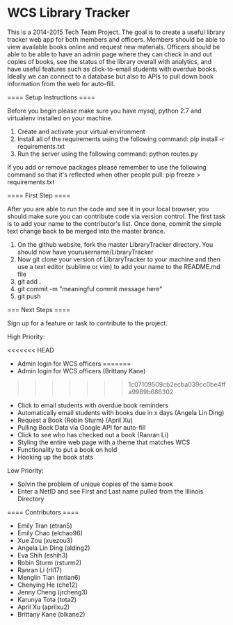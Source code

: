 WCS Library Tracker 
=============

This is a 2014-2015 Tech Team Project. 
The goal is to create a useful library tracker web app for both members and officers. Members should be able to view available books online and request new materials. Officers should be able to be able to have an admin page where they can check in and out copies of books, see the status of the library overall with analytics, and have useful features such as click-to-email students with overdue books. Ideally we can connect to a database but also to APIs to pull down book information from the web for auto-fill. 

==== Setup Instructions ====

Before you begin please make sure you have mysql, python 2.7 and virtualenv installed on your machine.

1. Create and activate your virtual environment
2. Install all of the requirements using the following command:
pip install -r requirements.txt
3. Run the server using the following command:
python routes.py

If you add or remove packages please remember to use the following command so that it's reflected when other people pull:
pip freeze > requirements.txt

==== First Step ====

After you are able to run the code and see it in your local browser,
you should make sure you can contribute code via version control. 
The first task is to add your name to the contributor's list. 
Once done, commit the simple text change back to be merged into the master brance. 

1. On the github website, fork the master LibraryTracker directory. You should now have yourusername/LibraryTracker
2. Now git clone your version of LibraryTracker to your machine and then use a text editor (sublime or vim) to add your name to the README.md file
3. git add . 
4. git commit -m "meaningful commit message here"
5. git push

=== Next Steps ====

Sign up for a feature or task to contribute to the project.

High Priority: 

<<<<<<< HEAD
- Admin login for WCS officers 
=======
- Admin login for WCS officers (Brittany Kane)
>>>>>>> 1c07109509cb2ecba039cc0be4ffa9989b686302
- Click to email students with overdue book reminders 
- Automatically email students with books due in x days (Angela Lin Ding)
- Request a Book (Robin Sturm) (April Xu)
- Pulling Book Data via Google API for auto-fill
- Click to see who has checked out a book (Ranran Li)
- Styling the entire web page with a theme that matches WCS
- Functionality to put a book on hold 
- Hooking up the book stats 

Low Priority: 
- Solvin the problem of unique copies of the same book 
- Enter a NetID and see First and Last name pulled from the Illinois Directory

==== Contributors ====

- Emily Tran (etran5)
- Emily Chao (elchao96)
- Xue Zou (xuezou3)
- Angela Lin Ding (alding2)
- Eva Shih (eshih3)
- Robin Sturm (rsturm2)
- Ranran Li (rli17)
- Menglin Tian (mtian6)
- Chenying He (che12)
- Jenny Cheng (jrcheng3)
- Karunya Tota (tota2)
- April Xu (aprilxu2)
- Brittany Kane (blkane2)
